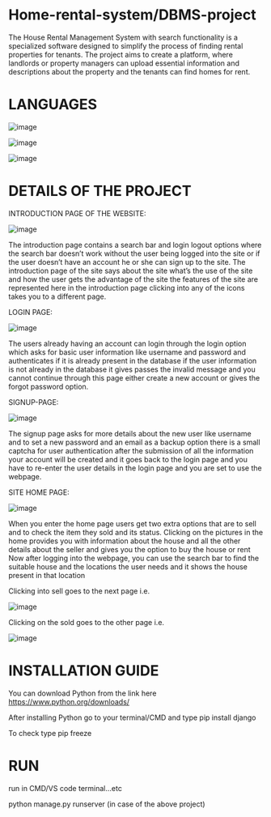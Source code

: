 # Home-rental-system/DBMS-project
The House Rental Management System with search functionality is a specialized software designed to simplify the process of finding rental properties for tenants. The project aims to create a platform, where landlords or property managers can upload essential information and descriptions about the property and the tenants can find homes for rent.

# LANGUAGES 
![image](https://github.com/vignu687/Home-rental-system/assets/91595577/953f4862-2a45-4909-aa14-f7cf38a0c61e)

![image](https://github.com/vignu687/Home-rental-system/assets/91595577/1c30c0c2-5a54-48f3-9761-73b7d77f927c)

![image](https://github.com/vignu687/Home-rental-system/assets/91595577/62a02ec5-6764-43a2-a51b-83640ea38b78)

# DETAILS OF THE PROJECT 
INTRODUCTION PAGE OF THE WEBSITE:

![image](https://github.com/vignu687/Home-rental-system/assets/91595577/3829a377-bed0-42e4-b8e1-afb7b003191c)

The introduction page contains a search bar and login logout options where the search bar doesn’t work without the user being logged into the site or if the user doesn’t have an account he or she can sign up to the site.
The introduction page of the site says about the site what’s the use of the site and how the user gets the advantage of the site the features of the site are represented here in the introduction page clicking into any of the icons takes you to a different page.

LOGIN PAGE:


![image](https://github.com/vignu687/Home-rental-system/assets/91595577/36d3d861-5b1c-489d-9f10-73460a9a0981)

The users already having an account can login through the login option which asks for basic user information like username and password and authenticates if it is already present in the database if the user information is not already in the database it gives passes the invalid message and you cannot continue through this page either create a new account or gives the forgot password option. 

SIGNUP-PAGE:


![image](https://github.com/vignu687/Home-rental-system/assets/91595577/cc63a410-6490-4aec-a70a-3f33c704102a)

The signup page asks for more details about the new user like username and to set a new password and an email as a backup option there is a small captcha for user authentication after the submission of all the information your account will be created and it goes back to the login page and you have to re-enter the user details in the login page and you are set to use the webpage.

 SITE HOME PAGE:


 ![image](https://github.com/vignu687/Home-rental-system/assets/91595577/49aa0470-c004-4455-975d-63bad168895e)

 When you enter the home page users get two extra options that are to sell and to check the item they sold and its status.
Clicking on the pictures in the home provides you with information about the house and all the other details about the seller and gives you the option to buy the house or rent
Now after logging into the webpage, you can use the search bar to find the suitable house and the locations the user needs and it shows the house present in that location 

Clicking into sell goes to the next page i.e.


![image](https://github.com/vignu687/Home-rental-system/assets/91595577/8c5dd351-bcde-47fd-8ac1-ffe92369b866)


Clicking on the sold goes to the other page i.e.


![image](https://github.com/vignu687/Home-rental-system/assets/91595577/42b857c0-f2f7-412d-826c-a1d9adf9aede)

# INSTALLATION GUIDE

You can download Python from the link here
https://www.python.org/downloads/

After installing Python go to your terminal/CMD and type
pip  install django

To check type
pip freeze

# RUN

run in CMD/VS code terminal...etc

python manage.py runserver (in case of the above project)









